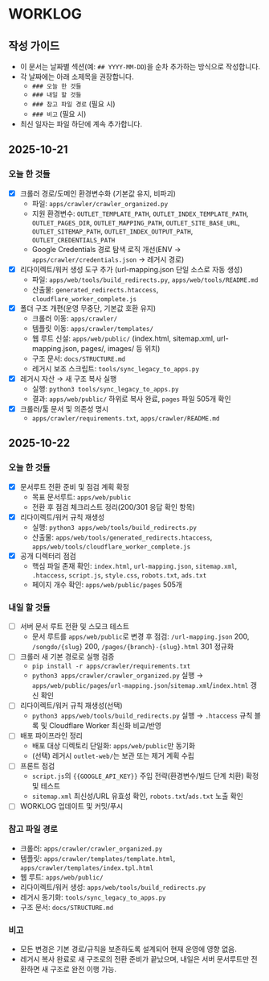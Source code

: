 # WORKLOG

## 작성 가이드
- 이 문서는 날짜별 섹션(예: `## YYYY-MM-DD`)을 순차 추가하는 방식으로 작성합니다.
- 각 날짜에는 아래 소제목을 권장합니다.
  - `### 오늘 한 것들`
  - `### 내일 할 것들`
  - `### 참고 파일 경로` (필요 시)
  - `### 비고` (필요 시)
- 최신 일자는 파일 하단에 계속 추가합니다.

## 2025-10-21

### 오늘 한 것들
- [x] 크롤러 경로/도메인 환경변수화 (기본값 유지, 비파괴)
  - 파일: `apps/crawler/crawler_organized.py`
  - 지원 환경변수: `OUTLET_TEMPLATE_PATH`, `OUTLET_INDEX_TEMPLATE_PATH`, `OUTLET_PAGES_DIR`, `OUTLET_MAPPING_PATH`, `OUTLET_SITE_BASE_URL`, `OUTLET_SITEMAP_PATH`, `OUTLET_INDEX_OUTPUT_PATH`, `OUTLET_CREDENTIALS_PATH`
  - Google Credentials 경로 탐색 로직 개선(ENV → `apps/crawler/credentials.json` → 레거시 경로)
- [x] 리다이렉트/워커 생성 도구 추가 (url-mapping.json 단일 소스로 자동 생성)
  - 파일: `apps/web/tools/build_redirects.py`, `apps/web/tools/README.md`
  - 산출물: `generated_redirects.htaccess`, `cloudflare_worker_complete.js`
- [x] 폴더 구조 개편(운영 무중단, 기본값 호환 유지)
  - 크롤러 이동: `apps/crawler/`
  - 템플릿 이동: `apps/crawler/templates/`
  - 웹 루트 신설: `apps/web/public/` (index.html, sitemap.xml, url-mapping.json, pages/, images/ 등 위치)
  - 구조 문서: `docs/STRUCTURE.md`
  - 레거시 보조 스크립트: `tools/sync_legacy_to_apps.py`
- [x] 레거시 자산 → 새 구조 복사 실행
  - 실행: `python3 tools/sync_legacy_to_apps.py`
  - 결과: `apps/web/public/` 하위로 복사 완료, `pages` 파일 505개 확인
- [x] 크롤러/툴 문서 및 의존성 명시
  - `apps/crawler/requirements.txt`, `apps/crawler/README.md`

## 2025-10-22

### 오늘 한 것들
- [x] 문서루트 전환 준비 및 점검 계획 확정
  - 목표 문서루트: `apps/web/public`
  - 전환 후 점검 체크리스트 정리(200/301 응답 확인 항목)
- [x] 리다이렉트/워커 규칙 재생성
  - 실행: `python3 apps/web/tools/build_redirects.py`
  - 산출물: `apps/web/tools/generated_redirects.htaccess`, `apps/web/tools/cloudflare_worker_complete.js`
- [x] 공개 디렉터리 점검
  - 핵심 파일 존재 확인: `index.html`, `url-mapping.json`, `sitemap.xml`, `.htaccess`, `script.js`, `style.css`, `robots.txt`, `ads.txt`
  - 페이지 개수 확인: `apps/web/public/pages` 505개
### 내일 할 것들
- [ ] 서버 문서 루트 전환 및 스모크 테스트
  - 문서 루트를 `apps/web/public`로 변경 후 점검: `/url-mapping.json` 200, `/songdo/{slug}` 200, `/pages/{branch}-{slug}.html` 301 정규화
- [ ] 크롤러 새 기본 경로로 실행 검증
  - `pip install -r apps/crawler/requirements.txt`
  - `python3 apps/crawler/crawler_organized.py` 실행 → `apps/web/public/pages`/`url-mapping.json`/`sitemap.xml`/`index.html` 갱신 확인
- [ ] 리다이렉트/워커 규칙 재생성(선택)
  - `python3 apps/web/tools/build_redirects.py` 실행 → `.htaccess` 규칙 블록 및 Cloudflare Worker 최신화 비교/반영
- [ ] 배포 파이프라인 정리
  - 배포 대상 디렉토리 단일화: `apps/web/public`만 동기화
  - (선택) 레거시 `outlet-web/`는 보관 또는 제거 계획 수립
- [ ] 프론트 점검
  - `script.js`의 `{{GOOGLE_API_KEY}}` 주입 전략(환경변수/빌드 단계 치환) 확정 및 테스트
  - `sitemap.xml` 최신성/URL 유효성 확인, `robots.txt`/`ads.txt` 노출 확인
- [ ] WORKLOG 업데이트 및 커밋/푸시

### 참고 파일 경로
- 크롤러: `apps/crawler/crawler_organized.py`
- 템플릿: `apps/crawler/templates/template.html`, `apps/crawler/templates/index.tpl.html`
- 웹 루트: `apps/web/public/`
- 리다이렉트/워커 생성: `apps/web/tools/build_redirects.py`
- 레거시 동기화: `tools/sync_legacy_to_apps.py`
- 구조 문서: `docs/STRUCTURE.md`

### 비고
- 모든 변경은 기본 경로/규칙을 보존하도록 설계되어 현재 운영에 영향 없음.
- 레거시 복사 완료로 새 구조로의 전환 준비가 끝났으며, 내일은 서버 문서루트만 전환하면 새 구조로 완전 이행 가능.
